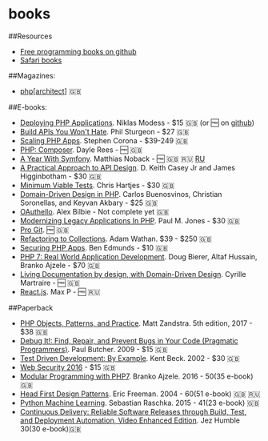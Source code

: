 # books

##Resources
- [Free programming books on github](https://github.com/vhf/free-programming-books)
- [Safari books](https://www.safaribooksonline.com)

##Magazines:
- [php[architect]](https://www.phparch.com/magazine/2017-2/january/) :uk:

##E-books:
- [Deploying PHP Applications](https://leanpub.com/deploying-php-applications). Niklas Modess - $15 :uk: (or :free: on [github](https://github.com/modess/deploying-php-applications))
- [Build APIs You Won't Hate](https://leanpub.com/build-apis-you-wont-hate). Phil Sturgeon - $27 :uk:
- [Scaling PHP Apps](https://www.scalingphpbook.com/). Stephen Corona - $39-249 :uk:
- [PHP: Composer](https://leanpub.com/composer-php). Dayle Rees - :free: :uk:
- [A Year With Symfony](https://leanpub.com/a-year-with-symfony). Matthias Noback - :free: :uk: :ru: [RU](https://leanpub.com/a-year-with-symfony-ru)
- [A Practical Approach to API Design](https://leanpub.com/restful-api-design). D. Keith Casey Jr and James Higginbotham - $30 :uk:
- [Minimum Viable Tests](https://leanpub.com/minimumviabletests). Chris Hartjes - $30 :uk:
- [Domain-Driven Design in PHP](https://leanpub.com/ddd-in-php). Carlos Buenosvinos, Christian Soronellas, and Keyvan Akbary - $25 :uk:
- [OAuthello](https://leanpub.com/oauthello-a-book-about-oauth/). Alex Bilbie - Not complete yet :uk:
- [Modernizing Legacy Applications In PHP](https://leanpub.com/mlaphp). Paul M. Jones - $30 :uk:
- [Pro Git](https://git-scm.com/book/ru/v2). :free: :uk:
- [Refactoring to Collections](https://adamwathan.me/refactoring-to-collections/). Adam Wathan. $39 - $250 :uk:
- [Securing PHP Apps](http://www.apress.com/la/book/9781484221198). Ben Edmunds - $10 :uk:
- [PHP 7: Real World Application Development](http://shop.oreilly.com/product/9781787129009.do). Doug Bierer, Altaf Hussain, Branko Ajzele - $70 :uk:
- [Living Documentation by design, with Domain-Driven Design](https://leanpub.com/livingdocumentation). Cyrille Martraire - :free: :uk:
- [React.js](https://www.gitbook.com/@maxfarseer). Max P - :free: :ru:

##Paperback
- [PHP Objects, Patterns, and Practice](https://www.amazon.co.uk/Objects-Patterns-Practice-MATT-ZANDSTRA/dp/1484219953/ref=sr_1_19?s=books&ie=UTF8&qid=1483544988&sr=1-19&keywords=php). Matt Zandstra. 5th edition, 2017 - $38 :uk:
- [Debug It!: Find, Repair, and Prevent Bugs in Your Code (Pragmatic Programmers)](https://www.amazon.com/Debug-It-Prevent-Pragmatic-Programmers/dp/193435628X). Paul Butcher. 2009 - $15 :uk:
- [Test Driven Development: By Example](https://www.amazon.com/Test-Driven-Development-Kent-Beck/dp/0321146530). Kent Beck. 2002 - $30 :uk:
- [Web Security 2016](https://www.amazon.co.uk/Web-Security-2016-Oscar-Merida/dp/1940111412/ref=sr_1_53?s=books&ie=UTF8&qid=1476893434&sr=1-53&keywords=php) - $15 :uk:
- [Modular Programming with PHP7](https://www.amazon.com/Modular-Programming-PHP-Branko-Ajzele-ebook/dp/B01DULYMMM/ref=sr_1_1?s=digital-text&ie=UTF8&qid=1483910071&sr=1-1&keywords=Modular+Programming+with+PHP+7). Branko Ajzele. 2016 - $50 ($35 e-book) :uk:
- [Head First Design Patterns](http://shop.oreilly.com/product/9780596007126.do). Eric Freeman. 2004 - $60 ($51 e-book) :uk: :ru:
- [Python Machine Learning](https://www.amazon.com/Python-Machine-Learning-Sebastian-Raschka/dp/1783555130/ref=sr_1_2?ie=UTF8&qid=1437754343&sr=8-2&keywords=python+machine+learning+essentials). Sebastian Raschka. 2015 - $41 ($23 e-book) :uk:
- [Continuous Delivery: Reliable Software Releases through Build, Test, and Deployment Automation, Video Enhanced Edition](https://www.amazon.com/Continuous-Delivery-Deployment-Automation-Addison-Wesley/dp/0321601912). Jez Humble $30 ($30 e-book):uk:
